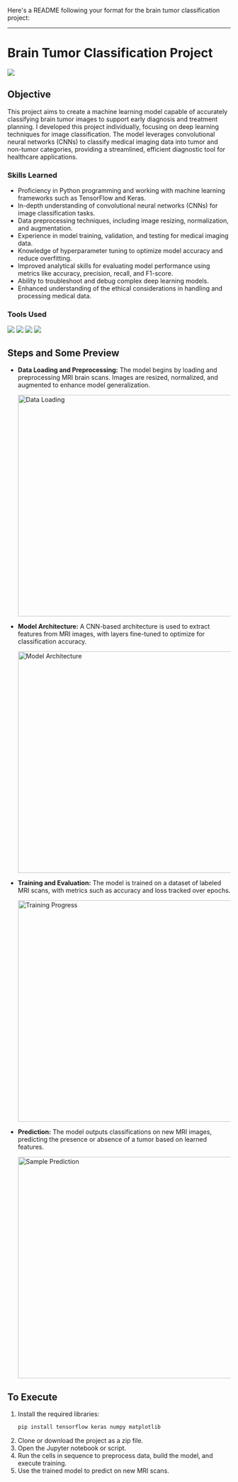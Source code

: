 Here's a README following your format for the brain tumor classification project:

---

# Brain Tumor Classification Project
<img src="https://img.shields.io/badge/-Solo Project-f2336f?&style=for-the-badge&logoColor=white" />

## Objective

This project aims to create a machine learning model capable of accurately classifying brain tumor images to support early diagnosis and treatment planning. I developed this project individually, focusing on deep learning techniques for image classification. The model leverages convolutional neural networks (CNNs) to classify medical imaging data into tumor and non-tumor categories, providing a streamlined, efficient diagnostic tool for healthcare applications.

### Skills Learned

- Proficiency in Python programming and working with machine learning frameworks such as TensorFlow and Keras.
- In-depth understanding of convolutional neural networks (CNNs) for image classification tasks.
- Data preprocessing techniques, including image resizing, normalization, and augmentation.
- Experience in model training, validation, and testing for medical imaging data.
- Knowledge of hyperparameter tuning to optimize model accuracy and reduce overfitting.
- Improved analytical skills for evaluating model performance using metrics like accuracy, precision, recall, and F1-score.
- Ability to troubleshoot and debug complex deep learning models.
- Enhanced understanding of the ethical considerations in handling and processing medical data.

### Tools Used
<div>
  <img src="https://img.shields.io/badge/-Python-3776AB?&style=for-the-badge&logo=python&logoColor=white" />
  <img src="https://img.shields.io/badge/-TensorFlow-FF6F00?&style=for-the-badge&logo=tensorflow&logoColor=white" />
  <img src="https://img.shields.io/badge/-Keras-D00000?&style=for-the-badge&logo=keras&logoColor=white" />
  <img src="https://img.shields.io/badge/-Jupyter Notebook-F37626?&style=for-the-badge&logo=jupyter&logoColor=white" />
</div>

## Steps and Some Preview

- **Data Loading and Preprocessing:** The model begins by loading and preprocessing MRI brain scans. Images are resized, normalized, and augmented to enhance model generalization.
  
  <img width="500" alt="Data Loading" src="https://example.com/path-to-your-image" />

- **Model Architecture:** A CNN-based architecture is used to extract features from MRI images, with layers fine-tuned to optimize for classification accuracy.
  
  <img width="500" alt="Model Architecture" src="https://example.com/path-to-your-image" />

- **Training and Evaluation:** The model is trained on a dataset of labeled MRI scans, with metrics such as accuracy and loss tracked over epochs.
  
  <img width="500" alt="Training Progress" src="https://example.com/path-to-your-image" />

- **Prediction:** The model outputs classifications on new MRI images, predicting the presence or absence of a tumor based on learned features.

  <img width="500" alt="Sample Prediction" src="https://example.com/path-to-your-image" />

## To Execute

1. Install the required libraries:
   ```bash
   pip install tensorflow keras numpy matplotlib
   ```
2. Clone or download the project as a zip file.
3. Open the Jupyter notebook or script.
4. Run the cells in sequence to preprocess data, build the model, and execute training.
5. Use the trained model to predict on new MRI scans.

